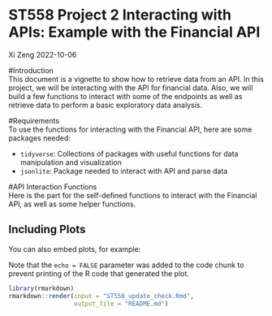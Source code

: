 ST558 Project 2 Interacting with APIs: Example with the Financial API
================
Xi Zeng
2022-10-06

\#Introduction  
This document is a vignette to show how to retrieve data from an API. In
this project, we will be interacting with the API for financial data.
Also, we will build a few functions to interact with some of the
endpoints as well as retrieve data to perform a basic exploratory data
analysis.

\#Requirements  
To use the functions for interacting with the Financial API, here are
some packages needed:  
- `tidyverse`: Collections of packages with useful functions for data
manipulation and visualization  
- `jsonlite`: Package needed to interact with API and parse data

\#API Interaction Functions  
Here is the part for the self-defined functions to interact with the
Financial API, as well as some helper functions.

## Including Plots

You can also embed plots, for example:

Note that the `echo = FALSE` parameter was added to the code chunk to
prevent printing of the R code that generated the plot.

``` r
library(rmarkdown)
rmarkdown::render(input = "ST558_update_check.Rmd",
                  output_file = "README.md")
```
